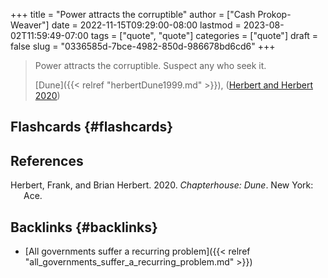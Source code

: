 +++
title = "Power attracts the corruptible"
author = ["Cash Prokop-Weaver"]
date = 2022-11-15T09:29:00-08:00
lastmod = 2023-08-02T11:59:49-07:00
tags = ["quote", "quote"]
categories = ["quote"]
draft = false
slug = "0336585d-7bce-4982-850d-986678bd6cd6"
+++

> Power attracts the corruptible. Suspect any who seek it.
>
> [Dune]({{< relref "herbertDune1999.md" >}}), (<a href="#citeproc_bib_item_1">Herbert and Herbert 2020</a>)


## Flashcards {#flashcards}

## References

<style>.csl-entry{text-indent: -1.5em; margin-left: 1.5em;}</style><div class="csl-bib-body">
  <div class="csl-entry"><a id="citeproc_bib_item_1"></a>Herbert, Frank, and Brian Herbert. 2020. <i>Chapterhouse: Dune</i>. New York: Ace.</div>
</div>


## Backlinks {#backlinks}

-   [All governments suffer a recurring problem]({{< relref "all_governments_suffer_a_recurring_problem.md" >}})

